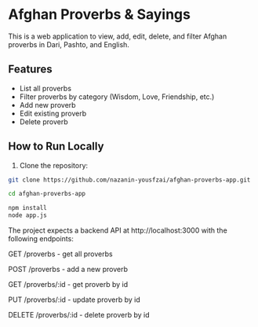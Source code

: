 # Afghan Proverbs & Sayings

This is a web application to view, add, edit, delete, and filter Afghan proverbs in Dari, Pashto, and English.

## Features

- List all proverbs
- Filter proverbs by category (Wisdom, Love, Friendship, etc.)
- Add new proverb
- Edit existing proverb
- Delete proverb

## How to Run Locally

1. Clone the repository:

```bash
git clone https://github.com/nazanin-yousfzai/afghan-proverbs-app.git

cd afghan-proverbs-app

npm install
node app.js
```

The project expects a backend API at http://localhost:3000 with the following endpoints:

GET /proverbs - get all proverbs

POST /proverbs - add a new proverb

GET /proverbs/:id - get proverb by id

PUT /proverbs/:id - update proverb by id

DELETE /proverbs/:id - delete proverb by id

